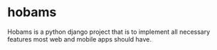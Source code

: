 # hobams
Hobams is a python django project that is to implement all necessary features most web and mobile apps should have.
